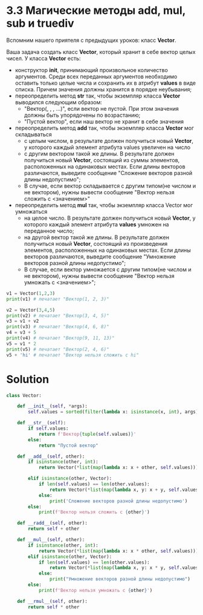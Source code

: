 # 3.3 Магические методы __add__, __mul__, __sub__ и __truediv__

Вспомним нашего приятеля с предыдущих уроков: класс **Vector**.

Ваша задача создать класс **Vector**, который хранит в себе вектор целых чисел. У класса **Vector** есть:

* конструктор **__init__**, принимающий произвольное количество аргументов. Среди всех переданных аргументов необходимо
  оставить только целые числа и сохранить их в атрибут **values** в виде списка. Причем значения должны хранится в
  порядке неубывания;
* переопределить метод **__str__** так, чтобы экземпляр класса **Vector** выводился следующим образом:
    * "Вектор(<value1>, <value2>, <value3>, ...)", если вектор не пустой. При этом значения должны быть упорядочены по
      возрастанию;
    * "Пустой вектор", если наш вектор не хранит в себе значения
* переопределить метод **__add__** так, чтобы экземпляр класса **Vector** мог складываться
    * с целым числом, в результате должен получиться новый **Vector**, у которого каждый элемент атрибута values
      увеличен на число
    * с другим вектором такой же длины. В результате должен получиться новый **Vector**, состоящий из суммы элементов,
      расположенных на одинаковых местах. Если длины векторов различаются, выведите сообщение "Сложение векторов разной
      длины недопустимо";
    * В случае, если вектор складывается с другим типом(не числом и не вектором), нужны вывести сообщение "Вектор нельзя
      сложить с <значением>"
* переопределить метод **__mul__** так, чтобы экземпляр класса Vector мог умножаться
    * на целое число. В результате должен получиться новый **Vector**, у которого каждый элемент атрибута **values**
      умножен на переданное число;
    * на другой вектор такой же длины. В результате должен получиться новый **Vector**, состоящий из произведения
      элементов, расположенных на одинаковых местах. Если длины векторов различаются, выведите сообщение "Умножение
      векторов разной длины недопустимо";
    * В случае, если вектор умножается с другим типом(не числом и не вектором), нужны вывести сообщение "Вектор нельзя
      умножать с <значением>";

```python
v1 = Vector(1,2,3)
print(v1) # печатает "Вектор(1, 2, 3)"

v2 = Vector(3,4,5)
print(v2) # печатает "Вектор(3, 4, 5)"
v3 = v1 + v2
print(v3) # печатает "Вектор(4, 6, 8)"
v4 = v3 + 5
print(v4) # печатает "Вектор(9, 11, 13)"
v5 = v1 * 2
print(v5) # печатает "Вектор(2, 4, 6)"
v5 + 'hi' # печатает "Вектор нельзя сложить с hi"
```

# Solution

```python
class Vector:

    def __init__(self, *args):
        self.values = sorted(filter(lambda x: isinstance(x, int), args))

    def __str__(self):
        if self.values:
            return f'Вектор{tuple(self.values)}'
        else:
            return "Пустой вектор"

    def __add__(self, other):
        if isinstance(other, int):
            return Vector(*list(map(lambda x: x + other, self.values)))

        elif isinstance(other, Vector):
            if len(self.values) == len(other.values):
                return Vector(*list(map(lambda x, y: x + y, self.values, other.values)))
            else:
                print('Сложение векторов разной длины недопустимо')
        else:
            print(f'Вектор нельзя сложить с {other}')

    def __radd__(self, other):
        return self + other

    def __mul__(self, other):
        if isinstance(other, int):
            return Vector(*list(map(lambda x: x * other, self.values)))
        elif isinstance(other, Vector):
            if len(self.values) == len(other.values):
                return Vector(*list(map(lambda x, y: x * y, self.values, other.values)))
            else:
                print("Умножение векторов разной длины недопустимо")
        else:
            print(f'Вектор нельзя умножать с {other}')

    def __rmul__(self, other):
        return self * other

```